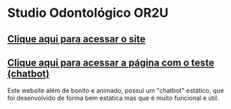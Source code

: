 # Studio Odontológico OR2U  


## [Clique aqui para acessar o site](https://vitorregisrr.github.io/or2u/pages//)
## [Clique aqui para acessar a página com o teste (chatbot)](https://www.or2u.com.br/teste)


Este website além de bonito e animado, possuí um "chatbot" estático, que foi desenvolvido de forma bem estática mas que é muito funcional e útil.
